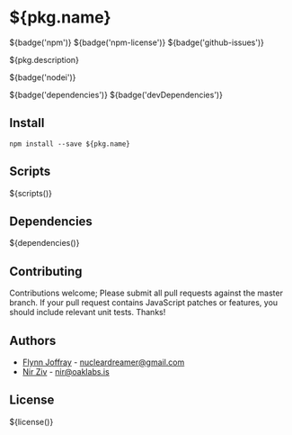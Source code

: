 # ${pkg.name}

${badge('npm')} ${badge('npm-license')} ${badge('github-issues')}

${pkg.description}

${badge('nodei')}

${badge('dependencies')}
${badge('devDependencies')}

## Install

`npm install --save ${pkg.name}`

## Scripts

${scripts()}

## Dependencies

${dependencies()}

## Contributing

Contributions welcome; Please submit all pull requests against the master branch. If your pull request contains JavaScript patches or features, you should include relevant unit tests. Thanks!

## Authors

 - [Flynn Joffray](http://github.com/nucleardreamer) - <nucleardreamer@gmail.com>
 - [Nir Ziv](http://github.com/nirziv) - <nir@oaklabs.is>

## License

${license()}
